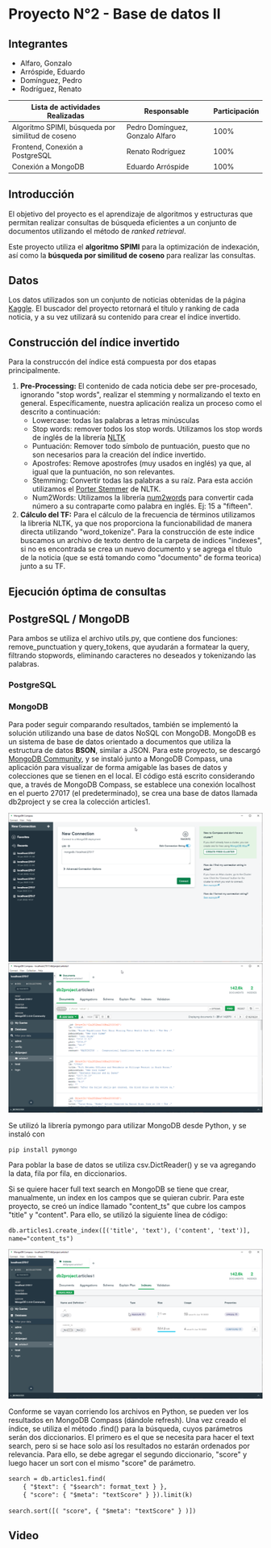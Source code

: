 # Proyecto N°2 - Base de datos II

## Integrantes

- Alfaro, Gonzalo
- Arróspide, Eduardo
- Domínguez, Pedro
- Rodríguez, Renato

| Lista de actividades Realizadas | Responsable                         | Participación |
|---------------------------------|-------------------------------------|------|
| Algoritmo SPIMI, búsqueda por similitud de coseno | Pedro Domínguez, Gonzalo Alfaro|  100%  |
| Frontend, Conexión a PostgreSQL                   | Renato Rodríguez               |  100%  |
| Conexión a MongoDB                                | Eduardo Arróspide              |  100%  |


## Introducción

El objetivo del proyecto es el aprendizaje de algoritmos y estructuras que permitan realizar consultas de búsqueda eficientes a un conjunto de documentos utilizando el método de *ranked retrieval*. 

Este proyecto utiliza el **algoritmo SPIMI** para la optimización de indexación, así como la **búsqueda por similitud de coseno** para realizar las consultas.


## Datos

Los datos utilizados son un conjunto de noticias obtenidas de la página [Kaggle](https://www.kaggle.com/datasets/snapcrack/all-the-news). El buscador del proyecto retornará el título y ranking de cada noticia, y a su vez utilizará su contenido para crear el índice invertido.

## Construcción del índice invertido

Para la construccón del índice está compuesta por dos etapas principalmente.

1. **Pre-Processing:**
  El contenido de cada noticia debe ser pre-procesado, ignorando "stop words", realizar el stemming y normalizando el texto en general. Específicamente, nuestra aplicación realiza un proceso como el descrito a continuación:
    - Lowercase: todas las palabras a letras minúsculas
    - Stop words: remover todos los stop words. Utilizamos los stop words de inglés de la librería [NLTK](https://www.nltk.org/)
    - Puntuación: Remover todo símbolo de puntuación, puesto que no son necesarios para la creación del índice invertido.
    - Apostrofes: Remove apostrofes (muy usados en inglés) ya que, al igual que la puntuación, no son relevantes.
    - Stemming: Convertir todas las palabras a su raíz. Para esta acción utilizamos el [Porter Stemmer](https://www.nltk.org/howto/stem.html) de NLTK.
    - Num2Words: Utilizamos la librería [num2words](https://pypi.org/project/num2words/) para convertir cada número a su contraparte como palabra en inglés. Ej: 15 a "fifteen".
2. **Cálculo del TF:** 
  Para el cálculo de la frecuencia de términos utilizamos la libreria NLTK, ya que nos proporciona la funcionabilidad de manera directa utilizando "word_tokenize". Para la construcción de este índice buscamos un archivo de texto dentro de la carpeta de indices "indexes", si no es encontrada se crea un nuevo documento y se agrega el título de la noticia (que se está tomando como "documento" de forma teorica) junto a su TF.

## Ejecución óptima de consultas



## PostgreSQL / MongoDB
Para ambos se utiliza el archivo utils.py, que contiene dos funciones: remove_punctuation y query_tokens, que ayudarán a formatear la query, filtrando stopwords, eliminando caracteres no deseados y tokenizando las palabras. 

### PostgreSQL


### MongoDB
Para poder seguir comparando resultados, también se implementó la solución utilizando una base de datos NoSQL con MongoDB. MongoDB es un sistema de base de datos orientado a documentos que utiliza la estructura de datos **BSON**, similar a JSON. Para este proyecto, se descargó [MongoDB Community](https://www.mongodb.com/try/download/community), y se instaló junto a MongoDB Compass, una aplicación para visualizar de forma amigable las bases de datos y colecciones que se tienen en el local. El código está escrito considerando que, a través de MongoDB Compass, se establece una conexión localhost en el puerto 27017 (el predeterminado), se crea una base de datos llamada db2project y se crea la colección articles1. 

![Conexión](img/MongoDBCompass_Connection.png)
![DB](img/MongoDBCompass_DB.png)

Se utilizó la librería pymongo para utilizar MongoDB desde Python, y se instaló con 
```
pip install pymongo
```
Para poblar la base de datos se utiliza csv.DictReader() y se va agregando la data, fila por fila, en diccionarios.

Si se quiere hacer full text search en MongoDB se tiene que crear, manualmente, un index en los campos que se quieran cubrir. Para este proyecto, se creó un índice llamado "content_ts" que cubre los campos "title" y "content". Para ello, se utilizó la siguiente línea de código: 
```
db.articles1.create_index([('title', 'text'), ('content', 'text')], name="content_ts")
```
![Index](img/MongoDBCompass_Index.png)

Conforme se vayan corriendo los archivos en Python, se pueden ver los resultados en MongoDB Compass (dándole refresh). Una vez creado el índice, se utiliza el método .find() para la búsqueda, cuyos parámetros serán dos diccionarios. El primero es el que se necesita para hacer el text search, pero si se hace solo así los resultados no estarán ordenados por relevancia. Para ello, se debe agregar el segundo diccionario, "score" y luego hacer un sort con el mismo "score" de parámetro. 

```{python}
search = db.articles1.find(
    { "$text": { "$search": format_text } },
    { "score": { "$meta": "textScore" } }).limit(k)

search.sort([( "score", { "$meta": "textScore" } )])
```

## Video
